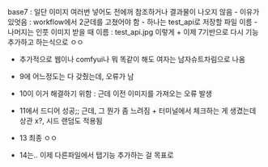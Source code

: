 base7 : 일단 이미지 여러번 넣어도 전에꺼 참조하거나 결과물이 나오지 않음
    - 이유가 있엇음 : workflow에서 2군데를 고쳤어야 함
        - 하나는 test_api로 저장할 파일 이름
        - 나머지는 인풋 이미지 받을 때 이름 : test_api.jpg 이렇게
+ 
이제 7기반으로 다시 기능 추가하고 하는식으로 ㅇㅇ

- 추가적으로 웹이나 comfyui나 뭐 똑같이 해도 여자는 남자슈트차림으로 나옴

- 9에 어느정도는 다 갖췄는데, 오류가 남 
- 10이 이거 해결하기 위함 : 근데 이전 이미지를 가져오는 오류 발생

- 11에서 드디어 성공;; 근데, 그 뭔가 좀 느려짐 + 터미널에서 체크하는 게 생겼는데 상관 x?, 시드 랜덤도 적용됨

- 13 최종 ㅇㅇ

- 14는.. 이제 다른파일에서 탭기능 추가하는 걸 목표로